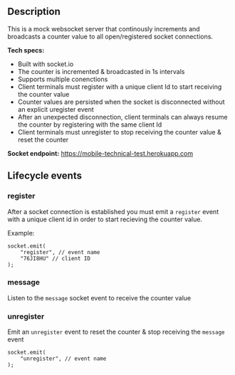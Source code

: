 ## Description

This is a mock websocket server that continously increments and broadcasts a counter value to all open/registered socket connections.

**Tech specs:**

- Built with socket.io
- The counter is incremented & broadcasted in 1s intervals
- Supports multiple conenctions
- Client terminals must register with a unique client Id to start receiving the counter value
- Counter values are persisted when the socket is disconnected without an explicit uregister event
- After an unexpected disconnection, client terminals can always resume the counter by registering with the same client Id
- Client terminals must unregister to stop receiving the counter value & reset the counter

**Socket endpoint:** <a href="https://mobile-technical-test.herokuapp.com">https://mobile-technical-test.herokuapp.com</a>

## Lifecycle events

### register

After a socket connection is established you must emit a `register` event with a unique client id in order to start recieving the counter value.

Example:

```
socket.emit(
    "register", // event name
    "76JI8HU" // client ID
);
```

### message

Listen to the `message` socket event to receive the counter value

### unregister

Emit an `unregister` event to reset the counter & stop receiving the `message` event

```
socket.emit(
    "unregister", // event name
);
```
